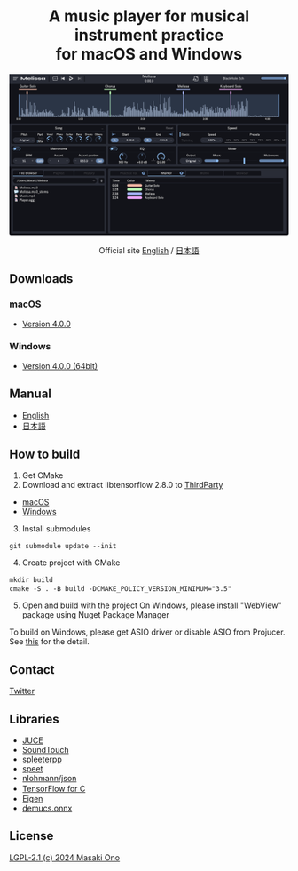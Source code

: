 <h1 align="center">A music player for musical instrument practice<br>for macOS and Windows</h1>

![uiimage](docs/images/screenshot.png)


<div align="center"> Official site
<a href="https://mosynthkey.github.io/Melissa/index_en.html">English</a> / <a href="https://mosynthkey.github.io/Melissa/index.html">日本語</a></div>

## Downloads
### macOS
- [Version 4.0.0](https://github.com/mosynthkey/Melissa/releases/download/v4.0.0/Melissa_4_0_0.dmg)

### Windows
- [Version 4.0.0 (64bit)](https://github.com/mosynthkey/Melissa/releases/download/v4.0.0/Melissa_4.0.0_64.zip)

## Manual
- [English](https://github.com/mosynthkey/Melissa/wiki/Manual-(English))
- [日本語](https://github.com/mosynthkey/Melissa/wiki/Manual-(Japanese))

## How to build
1. Get CMake
2. Download and extract libtensorflow 2.8.0 to [ThirdParty](ThirdParty)
- [macOS](https://github.com/mosynthkey/libtensorflow-cpu-darwin-universal-binary/releases/tag/v2.8.0)
- [Windows](https://storage.googleapis.com/tensorflow/libtensorflow/libtensorflow%2Dcpu%2Dwindows%2Dx86_64%2D2.8.0.zip)
3. Install submodules
```
git submodule update --init
```
4. Create project with CMake
```
mkdir build
cmake -S . -B build -DCMAKE_POLICY_VERSION_MINIMUM="3.5"
```

5. Open and build with the project
On Windows, please install "WebView" package using Nuget Package Manager

To build on Windows, please get ASIO driver or disable ASIO from Projucer.
See [this](ThirdParty/asio/how%20to%20get%20asio%20sdk.md) for the detail.

## Contact
[Twitter](https://x.com/Melissa__Player)

## Libraries
- [JUCE](https://juce.com) 
- [SoundTouch](https://www.surina.net/soundtouch/)
- [spleeterpp](https://github.com/gvne/spleeterpp)
- [speet](https://github.com/gvne/spleet)
- [nlohmann/json](https://github.com/nlohmann/json)
- [TensorFlow for C](https://www.tensorflow.org/install/)　
- [Eigen](https://eigen.tuxfamily.org/index.php?title=Main_Page)
- [demucs.onnx](https://github.com/sevagh/demucs.onnx)

## License
[LGPL-2.1 (c) 2024 Masaki Ono](LICENSE)
